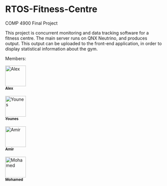 # RTOS-Fitness-Centre
COMP 4900 Final Project

This project is concurrent monitoring and data tracking software for a fitness centre. The main server runs on QNX Neutrino, and produces output. This output can be uploaded to the front-end application, in order to display statistical information about the gym.

Members:

<td><a href="https://github.com/alexbhas"><img src="https://avatars.githubusercontent.com/alexbhas" width="66px;" alt="Alex"/><br /><sub><b>Alex</b></sub></a><br /></td>
<br>
<td><a href="https://github.com/younesbram"><img src="https://avatars.githubusercontent.com/younesbram" width="66px;" alt="Younes"/><br /><sub><b>Younes</b></sub></a><br /></td> 
<br>
<td><a href="https://github.com/Blahmir"><img src="https://avatars.githubusercontent.com/blahmir" width="66px;" alt="Amir"/><br /><sub><b>Amir</b></sub></a><br /></td>
<br>
<td><a href="https://github.com/Mohman556"><img src="https://avatars.githubusercontent.com/mohman556" width="66px;" alt="Mohamed"/><br /><sub><b>Mohamed</b></sub></a><br /></td>
<br>

